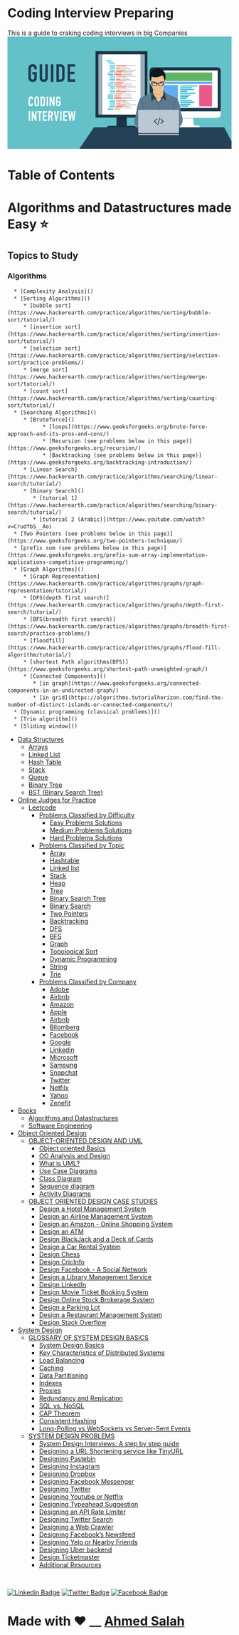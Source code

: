 # Coding Interview Preparing
This is a guide to craking coding interviews in big Companies
![img](img.jpg)

Table of Contents
=================
   # Algorithms and Datastructures made Easy ⭐
   ## Topics to Study
   ### Algorithms
      * [Complexity Analysis]()
      * [Sorting Algorithms]()
         * [bubble sort](https://www.hackerearth.com/practice/algorithms/sorting/bubble-sort/tutorial/)
         * [insertion sort](https://www.hackerearth.com/practice/algorithms/sorting/insertion-sort/tutorial/)
         * [selection sort](https://www.hackerearth.com/practice/algorithms/sorting/selection-sort/practice-problems/)
         * [merge sort](https://www.hackerearth.com/practice/algorithms/sorting/merge-sort/tutorial/)
         * [count sort](https://www.hackerearth.com/practice/algorithms/sorting/counting-sort/tutorial/)
      * [Searching Algorithms]()
         * [Bruteforce]()
               * [loops](https://www.geeksforgeeks.org/brute-force-approach-and-its-pros-and-cons/)
               * [Recursion (see problems below in this page)](https://www.geeksforgeeks.org/recursion/)
               * [Backtracking (see problems below in this page)](https://www.geeksforgeeks.org/backtracking-introduction/)
         * [Linear Search](https://www.hackerearth.com/practice/algorithms/searching/linear-search/tutorial/)
         * [Binary Search]()
            * [tutorial 1](https://www.hackerearth.com/practice/algorithms/searching/binary-search/tutorial/)
            * [tutorial 2 (Arabic)](https://www.youtube.com/watch?v=CrudfbS__Ao)
      * [Two Pointers (see problems below in this page)](https://www.geeksforgeeks.org/two-pointers-technique/)
      * [prefix sum (see problems below in this page)](https://www.geeksforgeeks.org/prefix-sum-array-implementation-applications-competitive-programming/)
      * [Graph Algorithms]()
         * [Graph Representation](https://www.hackerearth.com/practice/algorithms/graphs/graph-representation/tutorial/)
         * [DFS(depth first search)](https://www.hackerearth.com/practice/algorithms/graphs/depth-first-search/tutorial/)
         * [BFS(breadth first search)](https://www.hackerearth.com/practice/algorithms/graphs/breadth-first-search/practice-problems/)
         * [floodfill](https://www.hackerearth.com/practice/algorithms/graphs/flood-fill-algorithm/tutorial/)
         * [shortest Path algorithms(BFS)](https://www.geeksforgeeks.org/shortest-path-unweighted-graph/)
         * [Connected Components]()
            * [in graph](https://www.geeksforgeeks.org/connected-components-in-an-undirected-graph/)
            * [in grid](https://algorithms.tutorialhorizon.com/find-the-number-of-distinct-islands-or-connected-components/)
      * [Dynamic programming (classical problems)]()
      * [Trie algorithm]()
      * [Sliding window]()
   * [Data Structures]()
      * [Arrays]()
      * [Linked List](https://github.com/EngAhmedSalah/Coding-Interview-Preparing/tree/master/Topics%20to%20Study/Linked%20List)
      * [Hash Table]()
      * [Stack]()
      * [Queue]()
      * [Binary Tree]()
      * [BST (Binary Search Tree)]()
   * [Online Judges for Practice]()
      * [Leetcode](https://github.com/EngAhmedSalah/Coding-Interview-Preparing/tree/master/Leetcode)
         * [Problems Classified by Difficulty](https://github.com/EngAhmedSalah/Coding-Interview-Preparing/tree/master/Leetcode/Problems%20Classified%20By%20Difficulty)
            * [Easy Problems Solutions](#other-emails)
            * [Medium Problems Solutions](#configuring-other-emails)
            * [Hard Problems Solutions](#configuring-other-emails)
         * [Problems Classified by Topic](#other-emails)
            * [Array](#other-emails)
            * [Hashtable](https://github.com/EngAhmedSalah/Coding-Interview-Preparing/tree/master/Leetcode/Problems%20Classified%20By%20Topics/Hashtable)
            * [Linked list](#configuring-other-emails)
            * [Stack](#configuring-other-emails)
            * [Heap](#configuring-other-emails)
            * [Tree](#configuring-other-emails)
            * [Binary Search Tree](#configuring-other-emails)
            * [Binary Search](#configuring-other-emails)
            * [Two Pointers](#configuring-other-emails)
            * [Backtracking](#configuring-other-emails)
            * [DFS](#configuring-other-emails)
            * [BFS](#configuring-other-emails)
            * [Graph](#configuring-other-emails)
            * [Topological Sort](#configuring-other-emails)
            * [Dynamic Programming](#configuring-other-emails)
            * [String](#configuring-other-emails)
            * [Trie](#configuring-other-emails)
         * [Problems Classified by Company](#other-emails)
            * [Adobe](https://github.com/EngAhmedSalah/Coding-Interview-Preparing/blob/018102f1bb4c5cd6555fabdf7d0e4ae868a10d0f/Leetcode/Premium%20List%20By%20Company/Adobe%20-%20LeetCode.pdf)
            * [Airbnb](https://github.com/EngAhmedSalah/Coding-Interview-Preparing/blob/origin/Leetcode/Premium%20List%20By%20Company/Airbnb%20-%20LeetCode.pdf)
            * [Amazon](https://github.com/EngAhmedSalah/Coding-Interview-Preparing/blob/origin/Leetcode/Premium%20List%20By%20Company/Amazon%20-%20LeetCode.pdf)
            * [Apple](https://github.com/EngAhmedSalah/Coding-Interview-Preparing/blob/origin/Leetcode/Premium%20List%20By%20Company/Apple%20-%20LeetCode.pdf)
            * [Airbnb](https://github.com/EngAhmedSalah/Coding-Interview-Preparing/blob/origin/Leetcode/Premium%20List%20By%20Company/Airbnb%20-%20LeetCode.pdf)
            * [Bllomberg](https://github.com/EngAhmedSalah/Coding-Interview-Preparing/blob/origin/Leetcode/Premium%20List%20By%20Company/Bloomberg%20-%20LeetCode.pdf)
            * [Facebook](https://github.com/EngAhmedSalah/Coding-Interview-Preparing/blob/origin/Leetcode/Premium%20List%20By%20Company/Facebook%20-%20LeetCode.pdf)
            * [Google](https://github.com/EngAhmedSalah/Coding-Interview-Preparing/tree/master/Leetcode/Problems%20Classified%20by%20Company/Google%20Problems%20Solutions)
            * [Linkedin](https://github.com/EngAhmedSalah/Coding-Interview-Preparing/blob/origin/Leetcode/Premium%20List%20By%20Company/LinkedIn%20-%20LeetCode.pdf)
            * [Microsoft](https://github.com/EngAhmedSalah/Coding-Interview-Preparing/blob/a9496bb33d9e33926ad6c8baa21784e391256f08/Leetcode/Problems%20Classified%20by%20Company/Premium%20List%20By%20Company/Microsoft%20-%20LeetCode.pdf)
            * [Samsung](https://github.com/EngAhmedSalah/Coding-Interview-Preparing/blob/018102f1bb4c5cd6555fabdf7d0e4ae868a10d0f/Leetcode/Premium%20List%20By%20Company/Samsung%20-%20LeetCode.pdf)
            * [Snapchat](https://github.com/EngAhmedSalah/Coding-Interview-Preparing/blob/018102f1bb4c5cd6555fabdf7d0e4ae868a10d0f/Leetcode/Premium%20List%20By%20Company/Snapchat%20-%20LeetCode.pdf)
            * [Twitter](https://github.com/EngAhmedSalah/Coding-Interview-Preparing/blob/018102f1bb4c5cd6555fabdf7d0e4ae868a10d0f/Leetcode/Premium%20List%20By%20Company/Twitter%20-%20LeetCode.pdf)
            * [Netfilx](https://github.com/EngAhmedSalah/Coding-Interview-Preparing/blob/018102f1bb4c5cd6555fabdf7d0e4ae868a10d0f/Leetcode/Premium%20List%20By%20Company/Netflix%20-%20LeetCode.pdf)
            * [Yahoo](https://github.com/EngAhmedSalah/Coding-Interview-Preparing/blob/origin/Leetcode/Premium%20List%20By%20Company/Yahoo%20-%20LeetCode.pdf)
            * [Zenefit](https://github.com/EngAhmedSalah/Coding-Interview-Preparing/blob/origin/Leetcode/Premium%20List%20By%20Company/Zenefits%20-%20LeetCode.pdf)
   * [Books](https://github.com/EngAhmedSalah/Coding-Interview-Preparing/tree/master/books)
      * [Algorithms and Datastructures](https://github.com/EngAhmedSalah/Coding-Interview-Preparing/tree/master/books/algorithms%20and%20datastructures)
      * [Software Engineering](https://github.com/EngAhmedSalah/Coding-Interview-Preparing/tree/master/books/Software%20Engineering)
   * [Object Oriented Design](#setting-it-up)
      * [OBJECT-ORIENTED DESIGN AND UML]()
         * [Object oriented Basics]()
         * [OO Analysis and Design]()
         * [What is UML?]()
         * [Use Case Diagrams]()
         * [Class Diagram]()
         * [Sequence diagram]()
         * [Activity Diagrams]()
      * [OBJECT ORIENTED DESIGN CASE STUDIES]()
         * [Design a Hotel Management System]()
         * [Design an Airline Management System]()
         * [Design an Amazon - Online Shopping System]()
         * [Design an ATM]()
         * [Design BlackJack and a Deck of Cards]()
         * [Design a Car Rental System]()
         * [Design Chess]()
         * [Design CricInfo]()
         * [Design Facebook - A Social Network]()
         * [Design a Library Management Service]()
         * [Design LinkedIn]()
         * [Design Movie Ticket Booking System]()
         * [Design Online Stock Brokerage System]()
         * [Design a Parking Lot]()
         * [Design a Restaurant Management System]()
         * [Design Stack Overflow]()
   * [System Design](#setting-it-up)
      * [GLOSSARY OF SYSTEM DESIGN BASICS]()
         * [System Design Basics]()
         * [Key Characteristics of Distributed Systems]()
         * [Load Balancing]()
         * [Caching]()
         * [Data Partitioning]()
         * [Indexes]()
         * [Proxies]()
         * [Redundancy and Replication]()
         * [SQL vs. NoSQL]()
         * [CAP Theorem]()
         * [Consistent Hashing]()
         * [Long-Polling vs WebSockets vs Server-Sent Events]()
      * [SYSTEM DESIGN PROBLEMS]()
         * [System Design Interviews: A step by step guide]()
         * [Designing a URL Shortening service like TinyURL]()
         * [Designing Pastebin]()
         * [Designing Instagram]()
         * [Designing Dropbox]()
         * [Designing Facebook Messenger]()
         * [Designing Twitter]()
         * [Designing Youtube or Netflix]()
         * [Designing Typeahead Suggestion]()
         * [Designing an API Rate Limiter]()
         * [Designing Twitter Search]()
         * [Designing a Web Crawler]()
         * [Designing Facebook’s Newsfeed]()
         * [Designing Yelp or Nearby Friends]()
         * [Designing Uber backend]()
         * [Design Ticketmaster]()
         * [Additional Resources]()


<br>


[![Linkedin Badge](https://img.shields.io/badge/-Ahmed_Salah-blue?style=flat-square&logo=Linkedin&logoColor=white&link=https://www.linkedin.com/in/engahmedsalah98/)](https://www.linkedin.com/in/engahmedsalah98/) [![Twitter Badge](https://img.shields.io/badge/-@Ahmed__Salah-1ca0f1?style=flat-square&labelColor=1ca0f1&logo=twitter&logoColor=white&link=https://twitter.com/engahmedsalah98)](https://twitter.com/engahmedsalah98) [![Facebook Badge](https://img.shields.io/badge/-@Ahmed_Salah_-3b5998?style=flat-square&labelColor=3b5998&logo=facebook&logoColor=white&link=https://www.facebook.com/SWEAhmedSalah/)](https://www.facebook.com/SWEAhmedSalah/)

# Made with :heart: __    <a href = "https://www.facebook.com/SWEAhmedSalah/">Ahmed Salah</a>